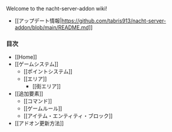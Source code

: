 Welcome to the nacht-server-addon wiki!

- [[アップデート情報|https://github.com/tabris913/nacht-server-addon/blob/main/README.md]]

### 目次

- [[Home]]
- [[ゲームシステム]]
  - [[ポイントシステム]]
  - [[エリア]]
    - [[街エリア]]
- [[追加要素]]
  - [[コマンド]]
  - [[ゲームルール]]
  - [[アイテム・エンティティ・ブロック]]
- [[アドオン更新方法]]
